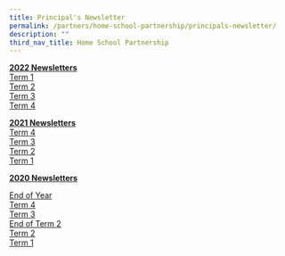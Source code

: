 ```yaml
---
title: Principal's Newsletter
permalink: /partners/home-school-partnership/principals-newsletter/
description: ""
third_nav_title: Home School Partnership
---
```

**<u>2022 Newsletters</u>** <br>
[Term 1](https://bedokgreenpri.moe.edu.sg/qql/slot/u204/For%20Parents/P%20Newsletter/Term%201%20Letter%20to%20Parents%20final.pdf) <br>
[Term 2](https://bedokgreenpri.moe.edu.sg/qql/slot/u204/For%20Parents/P%20Newsletter/Term%202%20Letter%20to%20Parents.pdf)  
[Term 3](https://bedokgreenpri.moe.edu.sg/qql/slot/u204/For%20Parents/P%20Newsletter/Term%203%20Letter%20to%20Parents.pdf)  
[Term 4](https://bedokgreenpri.moe.edu.sg/qql/slot/u204/For%20Parents/P%20Newsletter/Term%204%20Letter%20to%20Parents.pdf)

**<u>2021 Newsletters</u>** <br>
[Term 4](https://bedokgreenpri.moe.edu.sg/qql/slot/u204/For%20Parents/Term%204.pdf)  
[Term 3](https://bedokgreenpri.moe.edu.sg/qql/slot/u204/For%20Parents/Term%203%20Letter%20to%20Parents%20final.pdf)  
[Term 2](https://bedokgreenpri-moe-edu-sg-admin.cwp.sg/qql/slot/u204/For%20Parents/BGPS%20Term%202%202021%20Newsletter.pdf)  
[Term 1  
](https://bedokgreenpri-moe-edu-sg-admin.cwp.sg/qql/slot/u204/For%20Parents/Letter%20to%20Parents%205%20Jan%202021%20for%20P2%20to%20P6.docx.pdf)

  
**<u>2020 Newsletters</u>**  
  
[End of Year](https://bedokgreenpri-moe-edu-sg-admin.cwp.sg/qql/slot/u204/For%20Parents/End%20of%20Year%20Letter%20to%20Parents%2018%20Nov%202020.pdf)  <br>
[Term 4](https://bedokgreenpri-moe-edu-sg-admin.cwp.sg/qql/slot/u204/For%20Parents/BGPS%20Term%204%20(2020)%20Newsletter.pdf)    
[Term 3](https://bedokgreenpri-moe-edu-sg-admin.cwp.sg/qql/slot/u204/For%20Parents/BGPS%20Term%203%20(2020)%20Newsletter.pdf)    
[End of Term 2](https://bedokgreenpri-moe-edu-sg-admin.cwp.sg/qql/slot/u204/For%20Parents/End%20of%20Term%202%20(2020)%20Newsletter.pdf)   
[Term 2](https://bedokgreenpri-moe-edu-sg-admin.cwp.sg/qql/slot/u204/For%20Parents/BGPS%20Term%202%20(2020)%20Newsletter.pdf)    
[Term 1](https://bedokgreenpri-moe-edu-sg-admin.cwp.sg/qql/slot/u204/For%20Parents/BGPS%20Term%201%20(2020)%20Newsletter.pdf)
